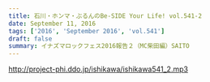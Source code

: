 ```yaml
---
title: 石川・ホンマ・ぶるんのBe-SIDE Your Life! vol.541-2
date: September 11, 2016
tags: ['2016', 'September 2016', 'vol.541']
draft: false
summary: イナズマロックフェス2016報告２（MC柴田編）SAITO
---
```


http://project-phi.ddo.jp/ishikawa/ishikawa541_2.mp3